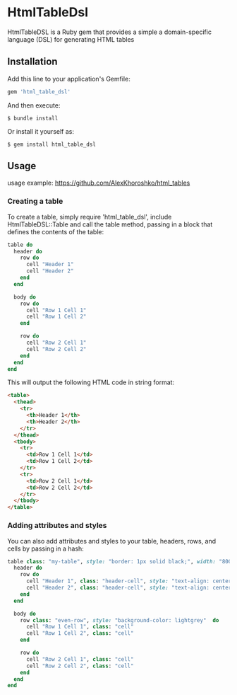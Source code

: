 # HtmlTableDsl

HtmlTableDSL is a Ruby gem that provides a simple a domain-specific language (DSL) for generating HTML tables

## Installation

Add this line to your application's Gemfile:

```ruby
gem 'html_table_dsl'
```

And then execute:

    $ bundle install

Or install it yourself as:

    $ gem install html_table_dsl

## Usage

usage example: https://github.com/AlexKhoroshko/html_tables

### Creating a table

To create a table, simply require 'html_table_dsl', include HtmlTableDSL::Table and call the table method, passing in a block that defines the contents of the table:

```ruby
table do
  header do
    row do
      cell "Header 1"
      cell "Header 2"
    end
  end

  body do
    row do
      cell "Row 1 Cell 1"
      cell "Row 1 Cell 2"
    end

    row do
      cell "Row 2 Cell 1"
      cell "Row 2 Cell 2"
    end
  end
end
```

This will output the following HTML code in string format:

```html
<table>
  <thead>
    <tr>
      <th>Header 1</th>
      <th>Header 2</th>
    </tr>
  </thead>
  <tbody>
    <tr>
      <td>Row 1 Cell 1</td>
      <td>Row 1 Cell 2</td>
    </tr>
    <tr>
      <td>Row 2 Cell 1</td>
      <td>Row 2 Cell 2</td>
    </tr>
  </tbody>
</table>
```

### Adding attributes and styles

You can also add attributes and styles to your table, headers, rows, and cells by passing in a hash:

```ruby
table class: "my-table", style: "border: 1px solid black;", width: "800px" do
  header do
    row do
      cell "Header 1", class: "header-cell", style: "text-align: center;"
      cell "Header 2", class: "header-cell", style: "text-align: center;"
    end
  end

  body do
    row class: "even-row", style: "background-color: lightgrey"  do
      cell "Row 1 Cell 1", class: "cell"
      cell "Row 1 Cell 2", class: "cell"
    end

    row do
      cell "Row 2 Cell 1", class: "cell"
      cell "Row 2 Cell 2", class: "cell"
    end
  end
end
```
